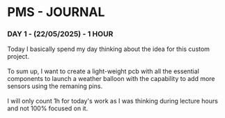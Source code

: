 <H1> <b> PMS - JOURNAL </b> </H1> 
<H3> DAY 1 - (22/05/2025) - 1 HOUR </H3>
Today I basically spend my day thinking about the idea for this custom project. 
<br> 
<br>
To sum up, I want to create a light-weight pcb with all the essential components to launch a weather balloon with the capability to add more sensors using the remaning pins.
<br>
<br>
I will only count 1h for today's work as I was thinking during lecture hours and not 100% focused on it.